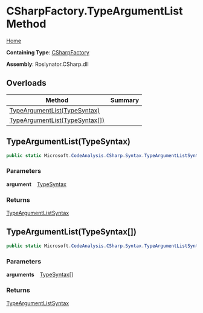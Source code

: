 # CSharpFactory\.TypeArgumentList Method

[Home](../../../../README.md)

**Containing Type**: [CSharpFactory](../README.md)

**Assembly**: Roslynator\.CSharp\.dll

## Overloads

| Method | Summary |
| ------ | ------- |
| [TypeArgumentList(TypeSyntax)](#Roslynator_CSharp_CSharpFactory_TypeArgumentList_Microsoft_CodeAnalysis_CSharp_Syntax_TypeSyntax_) | |
| [TypeArgumentList(TypeSyntax\[\])](#Roslynator_CSharp_CSharpFactory_TypeArgumentList_Microsoft_CodeAnalysis_CSharp_Syntax_TypeSyntax___) | |

## TypeArgumentList\(TypeSyntax\) <a name="Roslynator_CSharp_CSharpFactory_TypeArgumentList_Microsoft_CodeAnalysis_CSharp_Syntax_TypeSyntax_"></a>

```csharp
public static Microsoft.CodeAnalysis.CSharp.Syntax.TypeArgumentListSyntax TypeArgumentList(Microsoft.CodeAnalysis.CSharp.Syntax.TypeSyntax argument)
```

### Parameters

**argument** &ensp; [TypeSyntax](https://docs.microsoft.com/en-us/dotnet/api/microsoft.codeanalysis.csharp.syntax.typesyntax)

### Returns

[TypeArgumentListSyntax](https://docs.microsoft.com/en-us/dotnet/api/microsoft.codeanalysis.csharp.syntax.typeargumentlistsyntax)

## TypeArgumentList\(TypeSyntax\[\]\) <a name="Roslynator_CSharp_CSharpFactory_TypeArgumentList_Microsoft_CodeAnalysis_CSharp_Syntax_TypeSyntax___"></a>

```csharp
public static Microsoft.CodeAnalysis.CSharp.Syntax.TypeArgumentListSyntax TypeArgumentList(params Microsoft.CodeAnalysis.CSharp.Syntax.TypeSyntax[] arguments)
```

### Parameters

**arguments** &ensp; [TypeSyntax](https://docs.microsoft.com/en-us/dotnet/api/microsoft.codeanalysis.csharp.syntax.typesyntax)\[\]

### Returns

[TypeArgumentListSyntax](https://docs.microsoft.com/en-us/dotnet/api/microsoft.codeanalysis.csharp.syntax.typeargumentlistsyntax)

